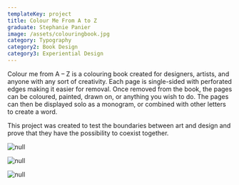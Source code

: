 ```yaml
---
templateKey: project
title: Colour Me From A to Z
graduate: Stephanie Panier
image: /assets/colouringbook.jpg
category: Typography
category2: Book Design
category3: Experiential Design
---
```

Colour me from A – Z is a colouring book created for designers, artists, and anyone with any sort of creativity. Each page is single-sided with perforated edges making it easier for removal. Once removed from the book, the pages can be coloured, painted, drawn on, or anything you wish to do. The pages can then be displayed solo as a monogram, or combined with other letters to create a word. 

This project was created to test the boundaries between art and design and prove that they have the possibility to coexist together.

![null](/assets/colourmemock1.jpg)

![null](/assets/colourmemock3.jpg)

![null](/assets/colourmemock2.jpg)

